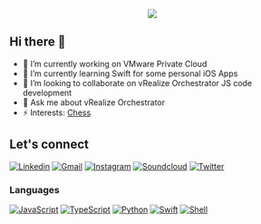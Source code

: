 <p align="center">
<img src="https://user-images.githubusercontent.com/7029361/120767180-94c96880-c538-11eb-8578-7bced50cc64f.png">
  </p>

## Hi there 👋

- 🔭 I’m currently working on VMware Private Cloud
- 🌱 I’m currently learning Swift for some personal iOS Apps
- 👯 I’m looking to collaborate on vRealize Orchestrator JS code development
- 💬 Ask me about vRealize Orchestrator
- ⚡ Interests: [Chess](https://lichess.org/@/imtrinity94) 

## Let's connect

[![Linkedin](https://img.shields.io/badge/LinkedIn-0077B5?style=for-the-badge&logo=linkedin&logoColor=white)](https://www.linkedin.com/in/mayankgoyal1994)
[![Gmail](https://img.shields.io/badge/Gmail-D14836?style=for-the-badge&logo=gmail&logoColor=white)](mailto:imtrinity94@gmail.com)
[![Instagram](https://img.shields.io/badge/Instagram-E4405F?style=for-the-badge&logo=instagram&logoColor=white)](https://instagram.com/imtrinity94)
[![Soundcloud](https://img.shields.io/badge/SoundCloud-FF3300?style=for-the-badge&logo=soundcloud&logoColor=white)](http://soundcloud.com/imtrinity94)
[![Twitter](https://img.shields.io/badge/Twitter-1DA1F2?style=for-the-badge&logo=twitter&logoColor=white)](https://twitter.com/imtrinity94)

### Languages

[![JavaScript](https://img.shields.io/badge/JavaScript-F7DF1E?style=for-the-badge&logo=javascript&logoColor=black)](https://github.com/imtrinity94)
[![TypeScript](https://img.shields.io/badge/TypeScript-007ACC?style=for-the-badge&logo=typescript&logoColor=white)](https://github.com/imtrinity94)
[![Python](https://img.shields.io/badge/Python-14354C?style=for-the-badge&logo=python&logoColor=white)](https://github.com/imtrinity94)
[![Swift](https://img.shields.io/badge/Swift-FA7343?style=for-the-badge&logo=swift&logoColor=white)](https://github.com/imtrinity94)
[![Shell](https://img.shields.io/badge/Shell_Script-121011?style=for-the-badge&logo=gnu-bash&logoColor=white)](https://github.com/imtrinity94)




